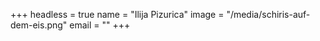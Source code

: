 +++
headless = true
name = "Ilija Pizurica"
image = "/media/schiris-auf-dem-eis.png"
email = ""
+++
